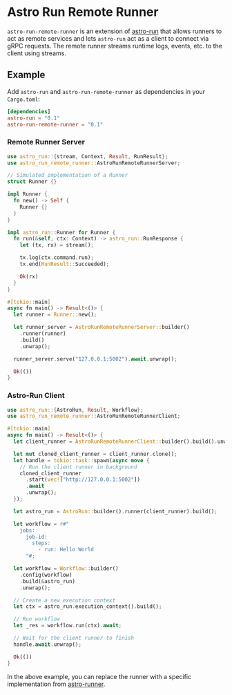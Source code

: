 # Astro Run Remote Runner

`astro-run-remote-runner` is an extension of [astro-run](https://github.com/panghu-huang/astro-run) that allows runners to act as remote services and lets `astro-run` act as a client to connect via gRPC requests. The remote runner streams runtime logs, events, etc. to the client using streams.

## Example

Add `astro-run` and `astro-run-remote-runner` as dependencies in your `Cargo.toml`:

```toml
[dependencies]
astro-run = "0.1"
astro-run-remote-runner = "0.1"
```

### Remote Runner Server

```rust
use astro_run::{stream, Context, Result, RunResult};
use astro_run_remote_runner::AstroRunRemoteRunnerServer;

// Simulated implementation of a Runner
struct Runner {}

impl Runner {
  fn new() -> Self {
    Runner {}
  }
}

impl astro_run::Runner for Runner {
  fn run(&self, ctx: Context) -> astro_run::RunResponse {
    let (tx, rx) = stream();

    tx.log(ctx.command.run);
    tx.end(RunResult::Succeeded);

    Ok(rx)
  }
}

#[tokio::main]
async fn main() -> Result<()> {
  let runner = Runner::new();

  let runner_server = AstroRunRemoteRunnerServer::builder()
    .runner(runner)
    .build()
    .unwrap();

  runner_server.serve("127.0.0.1:5002").await.unwrap();

  Ok(())
}
```

### Astro-Run Client

```rust
use astro_run::{AstroRun, Result, Workflow};
use astro_run_remote_runner::AstroRunRemoteRunnerClient;

#[tokio::main]
async fn main() -> Result<()> {
  let client_runner = AstroRunRemoteRunnerClient::builder().build().unwrap();

  let mut cloned_client_runner = client_runner.clone();
  let handle = tokio::task::spawn(async move {
    // Run the client runner in background
    cloned_client_runner
      .start(vec!["http://127.0.0.1:5002"])
      .await
      .unwrap();
  });

  let astro_run = AstroRun::builder().runner(client_runner).build();

  let workflow = r#"
    jobs:
      job-id:
        steps:
          - run: Hello World
      "#;

  let workflow = Workflow::builder()
    .config(workflow)
    .build(&astro_run)
    .unwrap();

  // Create a new execution context
  let ctx = astro_run.execution_context().build();

  // Run workflow
  let _res = workflow.run(ctx).await;

  // Wait for the client runner to finish
  handle.await.unwrap();

  Ok(())
}
```

In the above example, you can replace the runner with a specific implementation from [astro-runner](../astro-runner).